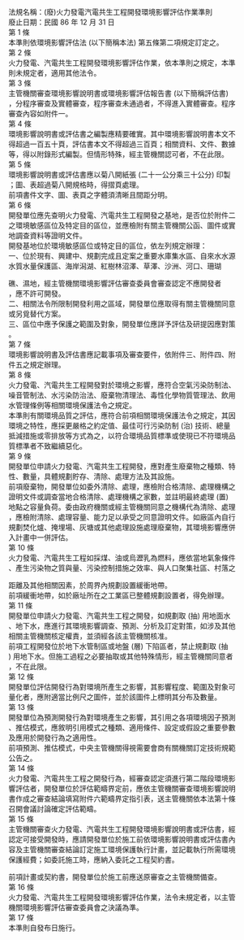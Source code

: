 法規名稱：(廢)火力發電汽電共生工程開發環境影響評估作業準則  
廢止日期：民國 86 年 12 月 31 日  
第 1 條  
本準則依環境影響評估法 (以下簡稱本法) 第五條第二項規定訂定之。  
第 2 條  
火力發電、汽電共生工程開發環境影響評估作業，依本準則之規定，本準  
則未規定者，適用其他法令。  
第 3 條  
主管機關審查環境影響說明書或環境影響評估報告書 (以下簡稱評估書)  
，分程序審查及實體審查，程序審查未通過者，不得進入實體審查。程序  
審查內容如附件一。  
第 4 條  
環境影響說明書或評估書之編製應精要確實。其中環境影響說明書本文不  
得超過一百五十頁，評估書本文不得超過三百頁；相關資料、文件、數據  
等，得以附錄形式編製。但情形特殊，經主管機關認可者，不在此限。  
第 5 條  
環境影響說明書或評估書應以菊八開紙張 (二十一公分乘三十公分) 印製  
；圖、表超過菊八開規格時，得摺頁處理。  
前項書件文字、圖、表頁之字體須清晰且間距分明。  
第 6 條  
開發單位應先查明火力發電、汽電共生工程開發之基地，是否位於附件二  
之環境敏感區位及特定目的區位，並應檢附有關主管機關公函、圖件或實  
地調查資料等證明文件。  
開發基地位於環境敏感區位或特定目的區位，依左列規定辦理：  
一、位於現有、興建中、規劃完成且定案之重要水庫集水區、自來水水源  
水質水量保護區、海岸潟湖、紅樹林沼澤、草澤、沙洲、河口、珊瑚  


礁、濕地，經主管機關環境影響評估審查委員會審查認定不應開發者  
，應不許可開發。  
二、相關法令所限制開發利用之區域，開發單位應取得有關主管機關同意  
或另覓替代方案。  
三、區位中應予保護之範圍及對象，開發單位應詳予評估及研提因應對策  
。  
第 7 條  
環境影響說明書及評估書應記載事項及審查要件，依附件三、附件四、附  
件五之規定辦理。  
第 8 條  
火力發電、汽電共生工程開發對於環境之影響，應符合空氣污染防制法、  
噪音管制法、水污染防治法、廢棄物清理法、毒性化學物質管理法、飲用  
水管理條例等相關環境保護法令之規定。  
本準則有關環境品質之評估，應符合前項相關環境保護法令之規定，其因  
環境之特性，應採更嚴格之約定值、最佳可行污染防制 (治) 技術、總量  
抵減措施或零排放等方式為之，以符合環境品質標準或使現已不符環境品  
質標準者不致繼續惡化。  
第 9 條  
開發單位申請火力發電、汽電共生工程開發，應對產生廢棄物之種類、特  
性、數量，具體規劃貯存、清除、處理方法及其設施。  
前項廢棄物，開發單位如委外清除、處理，應檢附合格清除、處理機構之  
證明文件或調查當地合格清除、處理機構之家數，並註明最終處理 (置)  
地點之容量負荷。委由政府機關或經主管機關同意之機構代為清除、處理  
，應檢附清除、處理容量、能力足以承受之同意證明文件。如廠區內自行  
規劃焚化爐、掩埋場、灰塘或其他處理設施處理廢棄物，其環境影響應併  
入計畫中一併評估。  
第 10 條  
火力發電、汽電共生工程如採煤、油或烏瀝乳為燃料，應依當地氣象條件  
、產生污染物之質與量、污染控制措施之效率、與人口聚集社區、村落之  


距離及其他相關因素，於周界內規劃設置緩衝地帶。  
前項緩衝地帶，如於廠址所在之工業區已整體規劃設置者，得免辦理。  
第 11 條  
開發單位申請火力發電、汽電共生工程之開發，如規劃取 (抽) 用地面水  
、地下水，應進行其環境影響調查、預測、分析及訂定對策，如涉及其他  
相關主管機關核定權責，並須經各該主管機關核准。  
前項工程開發位於地下水管制區或地盤 (層) 下陷區者，禁止規劃取 (抽  
) 用地下水。但施工過程之必要抽取或其他特殊情形，經主管機關同意者  
，不在此限。  
第 12 條  
開發單位評估開發行為對環境所產生之影響，其影響程度、範圍及對象可  
量化者，應附適當比例尺之圖件，並於該圖件上標明其分布及數量。  
第 13 條  
開發單位為預測開發行為對環境產生之影響，其引用之各項環境因子預測  
、推估模式，應敘明引用模式之種類、適用條件、設定或假設之重要參數  
及應用於開發行為之適用性。  
前項預測、推估模式，中央主管機關得視需要會商有關機關訂定技術規範  
公告之。  
第 14 條  
火力發電、汽電共生工程之開發行為，經審查認定須進行第二階段環境影  
響評估者，開發單位於評估範疇界定前，應依主管機關審查環境影響說明  
書作成之審查結論填寫附件六範疇界定指引表，送主管機關依本法第十條  
召開會議討論確定評估範疇。  
第 15 條  
主管機關審查火力發電、汽電共生工程開發環境影響說明書或評估書，經  
認定可接受開發時，應請開發單位於施工前依環境影響說明書或評估書內  
容及主管機關審查結論訂定施工環境保護執行計畫，並記載執行所需環境  
保護經費；如委託施工時，應納入委託之工程契約書。  


前項計畫或契約書，開發單位於施工前應送原審查之主管機關備查。  
第 16 條  
火力發電、汽電共生工程開發環境影響評估作業，法令未規定者，以主管  
機關環境影響評估審查委員會之決議為準。  
第 17 條  
本準則自發布日施行。  


